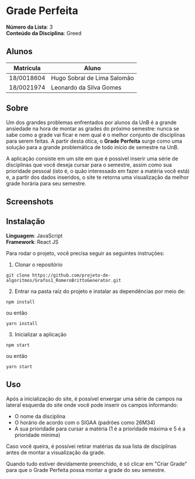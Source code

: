 # Grade Perfeita

**Número da Lista**: 3<br>
**Conteúdo da Disciplina**: Greed<br>

## Alunos
|Matrícula | Aluno |
| -- | -- |
| 18/0018604  |  Hugo Sobral de Lima Salomão |
| 18/0021974  |  Leonardo da Silva Gomes     |

## Sobre 
Um dos grandes problemas enfrentados por alunos da UnB é a grande ansiedade na hora de montar as grades do próximo semestre: nunca se sabe como a grade vai ficar e nem qual é o melhor conjunto de disciplinas para serem feitas. A partir desta ótica, o **Grade Perfeita** surge como uma solução para a grande problemática de todo início de semestre na UnB. 

A aplicação consiste em um site em que é possível inserir uma série de disciplinas que você deseja cursar para o semestre, assim como sua prioridade pessoal (isto é, o quão interessado em fazer a matéria você está) e, a partir dos dados inseridos, o site te retorna uma visualização da melhor grade horária para seu semestre.

## Screenshots


## Instalação 
**Linguagem**: JavaScript<br>
**Framework**: React JS<br>

Para rodar o projeto, você precisa seguir as seguintes instruções:

1. Clonar o repositório
```
git clone https://github.com/projeto-de-algoritmos/Grafos1_RomeroBrittoGenerator.git
```

2. Entrar na pasta raíz do projeto e instalar as dependências por meio de:
```
npm install
```
ou então
```
yarn install
```

3. Inicializar a aplicação
```
npm start
```
ou então
```
yarn start
```

## Uso 

Após a inicialização do site, é possível enxergar uma série de campos na lateral esquerda do site onde você pode inserir os campos informando:
  - O nome da disciplina
  - O horário de acordo com o SIGAA (padrões como 26M34)
  - A sua prioridade para cursar a matéria (1 é a prioridade máxima e 5 é a prioridade mínima)

Caso você queira, é possívei retirar matérias da sua lista de disciplinas antes de montar a visualização da grade.

Quando tudo estiver devidamente preenchido, é só clicar em "Criar Grade" para que o Grade Perfeita possa montar a grade do seu semestre.


